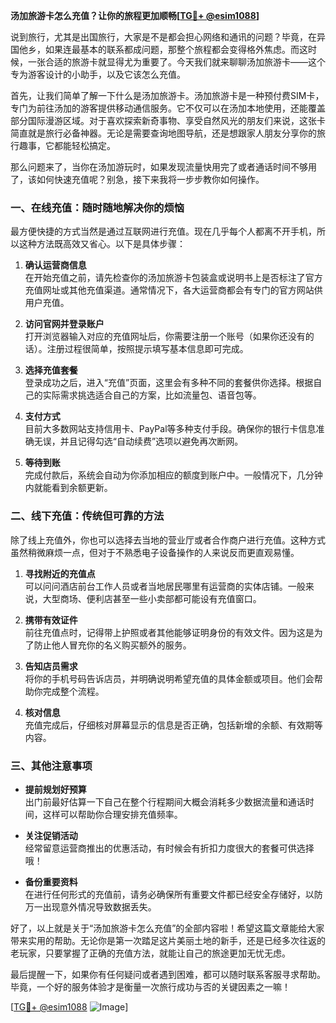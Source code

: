 **汤加旅游卡怎么充值？让你的旅程更加顺畅[[TG💪+ @esim1088](https://t.me/s/esim1088)]**

说到旅行，尤其是出国旅行，大家是不是都会担心网络和通讯的问题？毕竟，在异国他乡，如果连最基本的联系都成问题，那整个旅程都会变得格外焦虑。而这时候，一张合适的旅游卡就显得尤为重要了。今天我们就来聊聊汤加旅游卡——这个专为游客设计的小助手，以及它该怎么充值。

首先，让我们简单了解一下什么是汤加旅游卡。汤加旅游卡是一种预付费SIM卡，专门为前往汤加的游客提供移动通信服务。它不仅可以在汤加本地使用，还能覆盖部分国际漫游区域。对于喜欢探索新奇事物、享受自然风光的朋友们来说，这张卡简直就是旅行必备神器。无论是需要查询地图导航，还是想跟家人朋友分享你的旅行趣事，它都能轻松搞定。

那么问题来了，当你在汤加游玩时，如果发现流量快用完了或者通话时间不够用了，该如何快速充值呢？别急，接下来我将一步步教你如何操作。

### **一、在线充值：随时随地解决你的烦恼**

最方便快捷的方式当然是通过互联网进行充值。现在几乎每个人都离不开手机，所以这种方法既高效又省心。以下是具体步骤：

1. **确认运营商信息**  
   在开始充值之前，请先检查你的汤加旅游卡包装盒或说明书上是否标注了官方充值网址或其他充值渠道。通常情况下，各大运营商都会有专门的官方网站供用户充值。

2. **访问官网并登录账户**  
   打开浏览器输入对应的充值网址后，你需要注册一个账号（如果你还没有的话）。注册过程很简单，按照提示填写基本信息即可完成。

3. **选择充值套餐**  
   登录成功之后，进入“充值”页面，这里会有多种不同的套餐供你选择。根据自己的实际需求挑选适合自己的方案，比如流量包、语音包等。

4. **支付方式**  
   目前大多数网站支持信用卡、PayPal等多种支付手段。确保你的银行卡信息准确无误，并且记得勾选“自动续费”选项以避免再次断网。

5. **等待到账**  
   完成付款后，系统会自动为你添加相应的额度到账户中。一般情况下，几分钟内就能看到余额更新。

### **二、线下充值：传统但可靠的方法**

除了线上充值外，你也可以选择去当地的营业厅或者合作商户进行充值。这种方式虽然稍微麻烦一点，但对于不熟悉电子设备操作的人来说反而更直观易懂。

1. **寻找附近的充值点**  
   可以问问酒店前台工作人员或者当地居民哪里有运营商的实体店铺。一般来说，大型商场、便利店甚至一些小卖部都可能设有充值窗口。

2. **携带有效证件**  
   前往充值点时，记得带上护照或者其他能够证明身份的有效文件。因为这是为了防止他人冒充你的名义购买额外的服务。

3. **告知店员需求**  
   将你的手机号码告诉店员，并明确说明希望充值的具体金额或项目。他们会帮助你完成整个流程。

4. **核对信息**  
   充值完成后，仔细核对屏幕显示的信息是否正确，包括新增的余额、有效期等内容。

### **三、其他注意事项**

- **提前规划好预算**  
  出门前最好估算一下自己在整个行程期间大概会消耗多少数据流量和通话时间，这样可以帮助你合理安排充值频率。

- **关注促销活动**  
  经常留意运营商推出的优惠活动，有时候会有折扣力度很大的套餐可供选择哦！

- **备份重要资料**  
  在进行任何形式的充值前，请务必确保所有重要文件都已经安全存储好，以防万一出现意外情况导致数据丢失。

好了，以上就是关于“汤加旅游卡怎么充值”的全部内容啦！希望这篇文章能给大家带来实用的帮助。无论你是第一次踏足这片美丽土地的新手，还是已经多次往返的老玩家，只要掌握了正确的充值方法，就能让自己的旅途更加无忧无虑。

最后提醒一下，如果你有任何疑问或者遇到困难，都可以随时联系客服寻求帮助。毕竟，一个好的服务体验才是衡量一次旅行成功与否的关键因素之一嘛！

[[TG💪+ @esim1088](https://t.me/s/esim1088) ![Image](https://i.postimg.cc/4NQfJmqS/Snipaste-2025-05-13-00-14-12.png)]